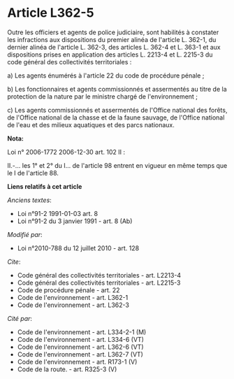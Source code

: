 # Article L362-5

Outre les officiers et agents de police judiciaire, sont habilités à constater les infractions aux dispositions du premier
alinéa de l'article L. 362-1, du dernier alinéa de l'article L. 362-3, des articles L. 362-4 et L. 363-1 et aux dispositions
prises en application des articles L. 2213-4 et L. 2215-3 du code général des collectivités territoriales :

a) Les agents énumérés à l'article 22 du code de procédure pénale ;

b) Les fonctionnaires et agents commissionnés et assermentés au titre de la protection de la nature par le ministre chargé de
l'environnement ;

c) Les agents commissionnés et assermentés de l'Office national des forêts, de l'Office national de la chasse et de la faune
sauvage, de l'Office national de l'eau et des milieux aquatiques et des parcs nationaux.

**Nota:**

Loi n° 2006-1772 2006-12-30 art. 102 II : 

II.-... les 1° et 2° du I... de l'article 98 entrent en vigueur en même temps que le I de l'article 88.

**Liens relatifs à cet article**

_Anciens textes_:

  - Loi n°91-2 1991-01-03 art. 8
  - Loi n°91-2 du 3 janvier 1991 - art. 8 (Ab)

_Modifié par_:

  - Loi n°2010-788 du 12 juillet 2010 - art. 128

_Cite_:

  - Code général des collectivités territoriales - art. L2213-4
  - Code général des collectivités territoriales - art. L2215-3
  - Code de procédure pénale - art. 22
  - Code de l'environnement - art. L362-1
  - Code de l'environnement - art. L362-3

_Cité par_:

  - Code de l'environnement - art. L334-2-1 (M)
  - Code de l'environnement - art. L334-6 (VT)
  - Code de l'environnement - art. L362-6 (VT)
  - Code de l'environnement - art. L362-7 (VT)
  - Code de l'environnement - art. R173-1 (V)
  - Code de la route. - art. R325-3 (V)
